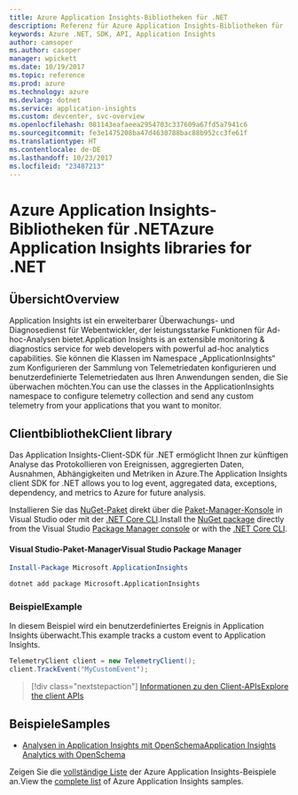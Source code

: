 ```yaml
---
title: Azure Application Insights-Bibliotheken für .NET
description: Referenz für Azure Application Insights-Bibliotheken für .NET
keywords: Azure .NET, SDK, API, Application Insights
author: camsoper
ms.author: casoper
manager: wpickett
ms.date: 10/19/2017
ms.topic: reference
ms.prod: azure
ms.technology: azure
ms.devlang: dotnet
ms.service: application-insights
ms.custom: devcenter, svc-overview
ms.openlocfilehash: 081143eafaeea2954703c337609a67fd5a7941c6
ms.sourcegitcommit: fe3e1475208ba47d4630788bac88b952cc3fe61f
ms.translationtype: HT
ms.contentlocale: de-DE
ms.lasthandoff: 10/23/2017
ms.locfileid: "23487213"
---
```

# <a name="azure-application-insights-libraries-for-net"></a><span data-ttu-id="b1b1a-104">Azure Application Insights-Bibliotheken für .NET</span><span class="sxs-lookup"><span data-stu-id="b1b1a-104">Azure Application Insights libraries for .NET</span></span>

## <a name="overview"></a><span data-ttu-id="b1b1a-105">Übersicht</span><span class="sxs-lookup"><span data-stu-id="b1b1a-105">Overview</span></span>

<span data-ttu-id="b1b1a-106">Application Insights ist ein erweiterbarer Überwachungs- und Diagnosedienst für Webentwickler, der leistungsstarke Funktionen für Ad-hoc-Analysen bietet.</span><span class="sxs-lookup"><span data-stu-id="b1b1a-106">Application Insights is an extensible monitoring & diagnostics service for web developers with powerful ad-hoc analytics capabilities.</span></span> <span data-ttu-id="b1b1a-107">Sie können die Klassen im Namespace „ApplicationInsights“ zum Konfigurieren der Sammlung von Telemetriedaten konfigurieren und benutzerdefinierte Telemetriedaten aus Ihren Anwendungen senden, die Sie überwachen möchten.</span><span class="sxs-lookup"><span data-stu-id="b1b1a-107">You can use the classes in the ApplicationInsights namespace to configure telemetry collection and send any custom telemetry from your applications that you want to monitor.</span></span>

## <a name="client-library"></a><span data-ttu-id="b1b1a-108">Clientbibliothek</span><span class="sxs-lookup"><span data-stu-id="b1b1a-108">Client library</span></span>

<span data-ttu-id="b1b1a-109">Das Application Insights-Client-SDK für .NET ermöglicht Ihnen zur künftigen Analyse das Protokollieren von Ereignissen, aggregierten Daten, Ausnahmen, Abhängigkeiten und Metriken in Azure.</span><span class="sxs-lookup"><span data-stu-id="b1b1a-109">The Application Insights client SDK for .NET allows you to log event, aggregated data, exceptions, dependency, and metrics to Azure for future analysis.</span></span>

<span data-ttu-id="b1b1a-110">Installieren Sie das [NuGet-Paket](https://www.nuget.org/packages/Microsoft.ApplicationInsights ) direkt über die [Paket-Manager-Konsole][PackageManager] in Visual Studio oder mit der [.NET Core CLI][DotNetCLI].</span><span class="sxs-lookup"><span data-stu-id="b1b1a-110">Install the [NuGet package](https://www.nuget.org/packages/Microsoft.ApplicationInsights ) directly from the Visual Studio [Package Manager console][PackageManager] or with the [.NET Core CLI][DotNetCLI].</span></span>

#### <a name="visual-studio-package-manager"></a><span data-ttu-id="b1b1a-111">Visual Studio-Paket-Manager</span><span class="sxs-lookup"><span data-stu-id="b1b1a-111">Visual Studio Package Manager</span></span>

```powershell
Install-Package Microsoft.ApplicationInsights 
```

```bash
dotnet add package Microsoft.ApplicationInsights 
```

### <a name="example"></a><span data-ttu-id="b1b1a-112">Beispiel</span><span class="sxs-lookup"><span data-stu-id="b1b1a-112">Example</span></span>

<span data-ttu-id="b1b1a-113">In diesem Beispiel wird ein benutzerdefiniertes Ereignis in Application Insights überwacht.</span><span class="sxs-lookup"><span data-stu-id="b1b1a-113">This example tracks a custom event to Application Insights.</span></span>

```csharp
TelemetryClient client = new TelemetryClient();
client.TrackEvent("MyCustomEvent");
```

> [!div class="nextstepaction"]
> [<span data-ttu-id="b1b1a-114">Informationen zu den Client-APIs</span><span class="sxs-lookup"><span data-stu-id="b1b1a-114">Explore the client APIs</span></span>](/dotnet/api/overview/azure/insights/client)



## <a name="samples"></a><span data-ttu-id="b1b1a-115">Beispiele</span><span class="sxs-lookup"><span data-stu-id="b1b1a-115">Samples</span></span>

- [<span data-ttu-id="b1b1a-116">Analysen in Application Insights mit OpenSchema</span><span class="sxs-lookup"><span data-stu-id="b1b1a-116">Application Insights Analytics with OpenSchema</span></span>](https://azure.microsoft.com/resources/samples/guidance-appinsights-openschema/)

<span data-ttu-id="b1b1a-117">Zeigen Sie die [vollständige Liste](https://azure.microsoft.com/resources/samples/?service=application-insights&platform=dotnet) der Azure Application Insights-Beispiele an.</span><span class="sxs-lookup"><span data-stu-id="b1b1a-117">View the [complete list](https://azure.microsoft.com/resources/samples/?service=application-insights&platform=dotnet) of Azure Application Insights samples.</span></span>

[PackageManager]: https://docs.microsoft.com/nuget/tools/package-manager-console
[DotNetCLI]: https://docs.microsoft.com/dotnet/core/tools/dotnet-add-package
